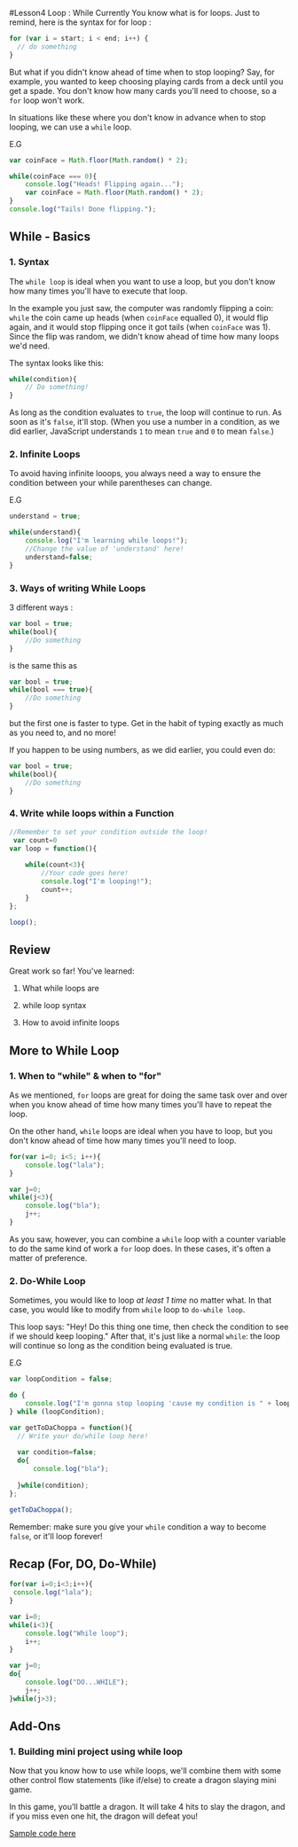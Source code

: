 #Lesson4 Loop : While
Currently You know what is for loops. Just to remind, here is the syntax for for loop :

```javascript
for (var i = start; i < end; i++) {
  // do something
}
```

But what if you didn't know ahead of time when to stop looping? Say, for example, you wanted to keep choosing playing cards from a deck until you get a spade. You don't know how many cards you'll need to choose, so a `for` loop won't work.

In situations like these where you don't know in advance when to stop looping, we can use a `while` loop.

E.G 

```javascript
var coinFace = Math.floor(Math.random() * 2);

while(coinFace === 0){
	console.log("Heads! Flipping again...");
	var coinFace = Math.floor(Math.random() * 2);
}
console.log("Tails! Done flipping.");
```

## While - Basics

### 1. Syntax
The `while loop` is ideal when you want to use a loop, but you don't know how many times you'll have to execute that loop.

In the example you just saw, the computer was randomly flipping a coin: `while` the coin came up heads (when `coinFace` equalled 0), it would flip again, and it would stop flipping once it got tails (when `coinFace` was 1). Since the flip was random, we didn't know ahead of time how many loops we'd need.

The syntax looks like this:

```javascript
while(condition){
    // Do something!
}
```

As long as the condition evaluates to `true`, the loop will continue to run. As soon as it's `false`, it'll stop. (When you use a number in a condition, as we did earlier, JavaScript understands `1` to mean `true` and `0` to mean `false`.)

### 2. Infinite Loops 

To avoid having infinite looops, you always need a way to ensure the condition between your while parentheses can change.

E.G

```javascript
understand = true;

while(understand){
	console.log("I'm learning while loops!");
	//Change the value of 'understand' here!
	understand=false;
}
```

### 3. Ways of writing While Loops

3 different ways :

```javascript
var bool = true;
while(bool){
    //Do something
}
```
is the same this as 

```javascript
var bool = true;
while(bool === true){
    //Do something
}
```

but the first one is faster to type. Get in the habit of typing exactly as much as you need to, and no more!

If you happen to be using numbers, as we did earlier, you could even do:

```javascript
var bool = true;
while(bool){
    //Do something
}
```

### 4. Write while loops within a Function 

```javascript
//Remember to set your condition outside the loop!
 var count=0
var loop = function(){
   
	while(count<3){
		//Your code goes here!
		console.log("I'm looping!");
		count++;
	}
};

loop();
```

## Review 

Great work so far! You've learned:

1. What while loops are

2. while loop syntax

3. How to avoid infinite loops


## More to While Loop 
### 1. When to "while" & when to "for"

As we mentioned, `for` loops are great for doing the same task over and over when you know ahead of time how many times you'll have to repeat the loop. 

On the other hand, `while` loops are ideal when you have to loop, but you don't know ahead of time how many times you'll need to loop.

```javascript
for(var i=0; i<5; i++){
    console.log("lala");
}

var j=0;
while(j<3){
    console.log("bla");
    j++;
}
```

As you saw, however, you can combine a `while` loop with a counter variable to do the same kind of work a `for` loop does. In these cases, it's often a matter of preference.


### 2. Do-While Loop
Sometimes, you would like to loop *at least 1 time* no matter what. In that case, you would like to modify from `while` loop to `do-while loop`.

This loop says: "Hey! Do this thing one time, then check the condition to see if we should keep looping." After that, it's just like a normal `while`: the loop will continue so long as the condition being evaluated is true.

E.G

```javascript
var loopCondition = false;

do {
	console.log("I'm gonna stop looping 'cause my condition is " + loopCondition + "!");	
} while (loopCondition);
```

```javascript
var getToDaChoppa = function(){
  // Write your do/while loop here!
  
  var condition=false;
  do{
      console.log("bla");
      
  }while(condition);
};

getToDaChoppa();
```

Remember: make sure you give your `while` condition a way to become `false`, or it'll loop forever!


## Recap (For, DO, Do-While)


```javascript
for(var i=0;i<3;i++){
 console.log("lala");   
}

var i=0;
while(i<3){
    console.log("While loop");
    i++;
}

var j=0;
do{
    console.log("DO...WHILE");
    j++;
}while(j>3);
```

## Add-Ons 
### 1. Building mini project using while loop

Now that you know how to use while loops, we'll combine them with some other control flow statements (like if/else) to create a dragon slaying mini game.

In this game, you’ll battle a dragon. It will take 4 hits to slay the dragon, and if you miss even one hit, the dragon will defeat you!

[Sample code here]()